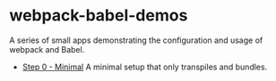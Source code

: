 # webpack-babel-demos

A series of small apps demonstrating the configuration and usage of webpack and Babel.

- [Step 0 - Minimal](step0-minimal/readme.md) A minimal setup that only transpiles and bundles.
